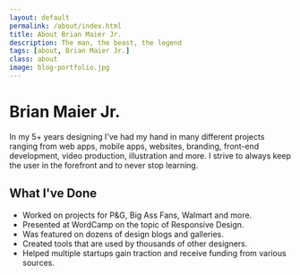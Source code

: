 ```yaml
---
layout: default
permalink: /about/index.html
title: About Brian Maier Jr.
description: The man, the beast, the legend
tags: [about, Brian Maier Jr.]
class: about
image: blog-portfolio.jpg
---
```



<h1>Brian Maier Jr.</h1>

<p class="intro">In my 5+ years designing I've had my hand in many different projects ranging from web apps, mobile apps, websites, branding, front-end development, video production, illustration and more. I strive to always keep the user in the forefront and to never stop learning.</p>

<h2 class="h3">What I've Done</h2>

* Worked on projects for P&G, Big Ass Fans, Walmart and more.
* Presented at WordCamp on the topic of Responsive Design.
* Was featured on dozens of design blogs and galleries.
* Created tools that are used by thousands of other designers.
* Helped multiple startups gain traction and receive funding from various sources.

<!--<h2 class="h3">Side Projects</h2>

I always have a side project or two in the works. It keeps me on my toes and allows me to experiment with new techniques and technologies. Here are a few that have survived throughout the years.

<h3 class="h4"><a href="http://147colors.com">147 Colors</a></h3>
147 Colors is a tool built to help web designers and developers learn the 147 CSS color names that are available today. It is a tool that is used by thousands of people all over the world.
*Currently in development:* Photoshop plugin for the 147 Colors

<h3 class="h4"><a href="http://www.loutography.com">Loutography</a></h3>
I love taking photos, and now that I have a camera in my pocket at all times I decided to showcase some of them. Loutography is my photo exploration of the wonderful city of Louisville, Kentucky where I currently reside.

<h3 class="h4">Vandal League</h3>
Coming Soon

<hr>

<h2 class="h3">About This Site</h2>

This is the fifth version of my website/portfolio. This time around I opted for a lightweight static generated site that reads and performs well on any device. Here are some of the tools I used to create it.

### Javascript

[FitText](http://www.fittextjs.com "FitText") - Used on headings for stretchy awesomeness.<br/>
[Waypoints](http://imakewebthings.com/jquery-waypoints/ "Waypoints") - Used to trigger homepage animations.<br/>
[Jribbble](http://www.jribbble.com "Jribbble") - A Jquery plugin for the Dribbble API.<br/>
[SocialCount](http://filamentgroup.com/lab/socialcount/ "SociaCount") - Lighter & Faster social networking buttons on blog posts.<br/>
[Grunt](http://gruntjs.com/ "Grunt") - Grunt is used to compress images, compile & minify sass, concatenate & minify javascript/jquery. <br/>


### Tools/Programs

[TypeCast](http://typecast.com/ "TypeCast") - TypeCast was used to prototype the type used for this site.<br/>
[Disqus](http://disqus.com/ "Disqus") - Commenting solution for blog posts, I love the way this looks out of the box.<br/>
[fonts.com](http://www.fonts.com "Fonts.com") - Fonts.com provided the fonts used for this site. Nimrod was used for body text and headings are Univers.<br/>
[Icomoon](http://icomoon.io "Icon") - Icon font custom built by IcoMoon.<br/>
[Bourbon Neat](http://neat.bourbon.io/ "Bourbon Neat") - A lightweight semantic grid framework.<br/>
[Jekyll](http://jekyllrb.com/ "Jekyll") - Static site generator.<br/>
[Github Pages](http://pages.github.com/ "GitHub Pages") - Hosted for free on GitHub pages.<br/>

-->


